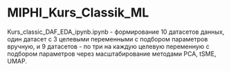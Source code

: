 # MIPHI_Kurs_Classik_ML
Kurs_classic_DAF_EDA_ipynb.ipynb - формирование 10 датасетов данных, один датасет с 3 целевыми переменными с подбором параметров вручную, и 9 датасетов - по три на каждую целевую переменную с подбором параметров через масштабирование методами PCA, tSME, UMAP.
